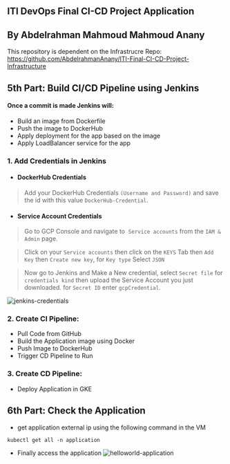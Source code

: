 ## ITI DevOps Final CI-CD Project Application

## By Abdelrahman Mahmoud Mahmoud Anany

This repository is dependent on the Infrastrucre Repo: https://github.com/AbdelrahmanAnany/ITI-Final-CI-CD-Project-Infrastructure 

## 5th Part: Build CI/CD Pipeline using Jenkins

#### Once a commit is made Jenkins will:
- Build an image from Dockerfile
- Push the image to DockerHub
- Apply deployment for the app based on the image
- Apply LoadBalancer service for the app


### 1. Add Credentials in Jenkins
- #### DockerHub Credentials
> Add your DockerHub Credentials `(Username and Password)` and save the id with this value `DockerHub-Credential`.

- #### Service Account Credentials
> Go to GCP Console and navigate to  `Service accounts` from the `IAM & Admin` page.

> Click on your `Service accounts` then click on the `KEYS` Tab then `Add Key` then `Create new key`, for `Key type` Select `JSON`

> Now go to Jenkins and Make a New credential, select `Secret file` for `credentials kind` then upload the Service Account you just downloaded.
> for `Secret ID` enter `gcpCredential`.

![jenkins-credentials](https://github.com/AbdelrahmanAnany/ITI-Final-CI-CD-Project-Jenkins/blob/main/screenshots/dockerhub-and-gcp-serviceacc-creds.png)

### 2. Create CI Pipeline:
- Pull Code from GitHub
- Build the Application image using Docker
- Push Image to DockerHub
- Trigger CD Pipeline to Run

### 3. Create CD Pipeline:
- Deploy Application in GKE

## 6th Part: Check the Application
- get application external ip using the following command in the VM
```
kubectl get all -n application
```
- Finally access the application
![helloworld-application](https://github.com/AbdelrahmanAnany/ITI-Final-CI-CD-Project-Jenkins/blob/main/screenshots/deployed-helloworld-application.png)
